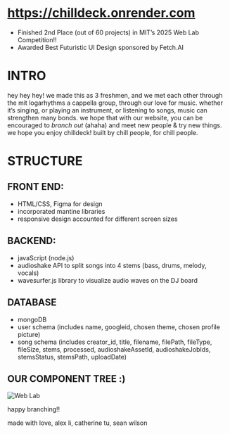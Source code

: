 # https://chilldeck.onrender.com

- Finished 2nd Place (out of 60 projects) in MIT’s 2025 Web Lab Competition!!
- Awarded Best Futuristic UI Design sponsored by Fetch.AI

# INTRO

hey hey hey! we made this as 3 freshmen, and we met each other through the mit logarhythms a cappella group, through our love for music. whether it’s singing, or playing an instrument, or listening to songs, music can strengthen many bonds. we hope that with our website, you can be encouraged to _branch out_ (ahaha) and meet new people & try new things. we hope you enjoy chilldeck! built by chill people, for chill people.

# STRUCTURE

## FRONT END:

- HTML/CSS, Figma for design
- incorporated mantine libraries
- responsive design accounted for different screen sizes

## BACKEND:

- javaScript (node.js)
- audioshake API to split songs into 4 stems (bass, drums, melody, vocals)
- wavesurfer.js library to visualize audio waves on the DJ board

## DATABASE

- mongoDB
- user schema (includes name, googleid, chosen theme, chosen profile picture)
- song schema (includes creator_id, title, filename, filePath, fileType, fileSize, stems, processed, audioshakeAssetId, audioshakeJobIds, stemsStatus, stemsPath, uploadDate)

## OUR COMPONENT TREE :)

![Web Lab](https://github.com/user-attachments/assets/df762c61-e9bb-45c5-a16d-e97ebf7930db)

happy branching!!

made with love,
alex li, catherine tu, sean wilson
